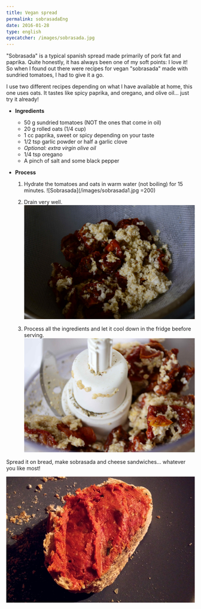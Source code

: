 ```yaml
---
title: Vegan spread
permalink: sobrasadaEng
date: 2016-01-28
type: english
eyecatcher: /images/sobrasada.jpg
---
```



"Sobrasada" is a typical spanish spread made primarily of pork fat and paprika. Quite honestly, it has always been one of my soft points: I love it! So when I found out there were recipes for vegan "sobrasada" made with sundried tomatoes, I had to give it a go. 

I use two different recipes depending on what I have available at home, this one uses oats. It tastes like spicy paprika, and oregano, and olive oil... just try it already!



* **Ingredients**
  * 50 g sundried tomatoes (NOT the ones that come in oil)
  * 20 g rolled oats (1/4 cup)
  * 1 cc paprika, sweet or spicy depending on your taste
  * 1/2 tsp garlic powder or half a garlic clove
  * _Optional: extra virgin olive oil_
  * 1/4 tsp oregano
  * A pinch of salt and some black pepper


* **Process** 

  1. Hydrate the tomatoes and oats in warm water (not boiling) for 15 minutes. 
![Sobrasada](/images/sobrasada1.jpg =200)

  2. Drain very well.
![Sobrasada](/images/sobrasada2.jpg)

  3. Process all the ingredients and let it cool down in the fridge beefore serving.
![Sobrasada](/images/sobrasada3.jpg)


Spread it on bread, make sobrasada and cheese sandwiches... whatever you like most!

![Sobrasada](/images/sobrasada.jpg)